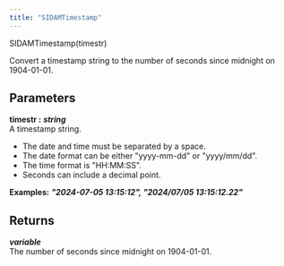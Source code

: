 ```yaml
---
title: "SIDAMTimestamp"
---
```

<p class="function_definition">SIDAMTimestamp(<span class="function_variables">timestr</span>)</p>

Convert a timestamp string to the number of seconds since midnight on 1904-01-01.

## Parameters

**timestr :** ***string***  
A timestamp string. 
* The date and time must be separated by a space.
* The date format can be either "yyyy-mm-dd" or "yyyy/mm/dd".
* The time format is "HH:MM:SS".
* Seconds can include a decimal point.

**Examples:** ***"2024-07-05 13:15:12", "2024/07/05 13:15:12.22"***  

## Returns
***variable***  
The number of seconds since midnight on 1904-01-01.
